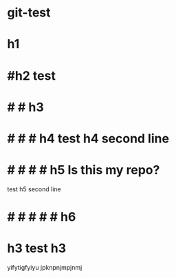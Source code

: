# git-test
# h1
# #h2 test
# # # h3
# # # # h4 test h4 second line
# # # # # h5 Is this my repo?
test h5 second line
# # # # # # h6

# h3 test h3

yifytigfyiyu
jpknpnjmpjnmj
